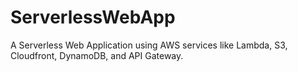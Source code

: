 # ServerlessWebApp
A Serverless Web Application using AWS services like Lambda, S3, Cloudfront, DynamoDB, and API Gateway.
